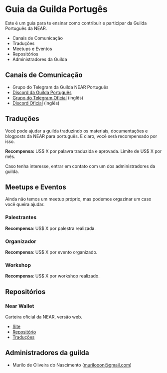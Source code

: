 # Guia da Guilda Portugês
Este é um guia para te ensinar como contribuir e participar da Guilda Português da NEAR.

* Canais de Comunicação
* Traduções
* Meetups e Eventos
* Repositórios
* Administradores da Guilda

## Canais de Comunicação
- Grupo do Telegram da Guilda NEAR Português
- [Discord da Guilda Português](https://discord.gg/kcfKR7sycJ)
- [Grupo do Telegram Oficial](https://t.me/cryptonear) (inglês)
- [Discord Oficial](https://discord.gg/WbEXGFxYan) (inglês)

## Traduções
Você pode ajudar a guilda traduzindo os materiais, documentações e blogposts da NEAR para português. E claro, você será recompensado por isso.

**Recompensa:** US$ X por palavra traduzida e aprovada. Limite de US$ X por mês.

Caso tenha interesse, entrar em contato com um dos administradores da guilda.

## Meetups e Eventos
Ainda não temos um meetup próprio, mas podemos orgazinar um caso você queira ajudar.

### Palestrantes

**Recompensa**: US$ X por palestra realizada.

### Organizador

**Recompensa**: US$ X por evento organizado.

### Workshop

**Recompensa**: US$ X por workshop realizado.

## Repositórios

### Near Wallet
Carteira oficial da NEAR, versão web.
- [Site](https://wallet.near.org/)
- [Repositório](https://github.com/near/near-wallet)
- [Traduções](https://github.com/near/near-wallet/tree/master/src/translations)

## Administradores da guilda
- Murilo de Oliveira do Nascimento (murilooon@gmail.com)
